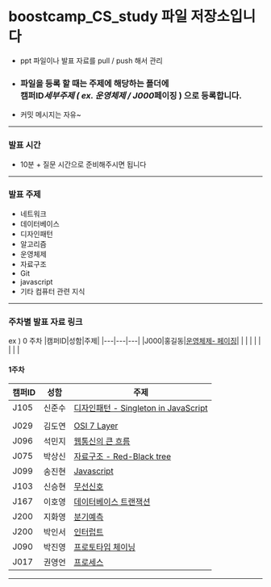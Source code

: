 # boostcamp_CS_study 파일 저장소입니다

- ppt 파일이나 발표 자료를 pull / push 해서 관리
- ### 파일을 등록 할 때는 주제에 해당하는 폴더에 <br> 캠퍼ID*세부주제 ( ex. 운영체제 / J000*페이징 ) 으로 등록합니다.
- 커밋 메시지는 자유~

---

### 발표 시간

- 10분 + 질문 시간으로 준비해주시면 됩니다

---

### 발표 주제

- 네트워크
- 데이터베이스
- 디자인패턴
- 알고리즘
- 운영체제
- 자료구조
- Git
- javascript
- 기타 컴퓨터 관련 지식

---

### 주차별 발표 자료 링크

ex ) 0 주차
|캠퍼ID|성함|주제|
|---|---|---|
|J000|홍길동|[운영체제- 페이징](https://github.com/SSH1997/boostcamp_CS_study_files/blob/master/5.%20%EC%9A%B4%EC%98%81%EC%B2%B4%EC%A0%9C/J000_%ED%8E%98%EC%9D%B4%EC%A7%95.txt)|
| | | |
| | | |

#### 1주차

| 캠퍼ID | 성함   | 주제                                                         |
| ------ | ------ | ------------------------------------------------------------ |
| J105   | 신준수 | [디자인패턴 - Singleton in JavaScript](https://github.com/SSH1997/boostcamp_CS_study_files/blob/master/3.%20%EB%94%94%EC%9E%90%EC%9D%B8%ED%8C%A8%ED%84%B4/J105_Singleton%20in%20JavaScript.pdf) |
|        |        |                                                              |
| J029   | 김도연 | [OSI 7 Layer](https://github.com/SSH1997/boostcamp_CS_study_files/blob/master/1.%20%EB%84%A4%ED%8A%B8%EC%9B%8C%ED%81%AC/J029_OSI7layer.pdf) |
| J096   | 석민지 | [웹통신의 큰 흐름](https://github.com/SSH1997/boostcamp_CS_study_files/blob/master/1.%20%EB%84%A4%ED%8A%B8%EC%9B%8C%ED%81%AC/J096_%EC%9B%B9%20%ED%86%B5%EC%8B%A0%EC%9D%98%20%ED%81%B0%20%ED%9D%90%EB%A6%84.pptx) |
| J075   | 박상신 | [자료구조 - Red-Black tree](https://github.com/SSH1997/boostcamp_CS_study_files/blob/master/6.%20자료구조/red-black-tree-J075박상신.pdf) |
| J099   | 송진현 | [Javascript](https://github.com/SSH1997/boostcamp_CS_study_files/blob/master/8.%20Javascript/J099_%EC%9D%B4%EB%B2%A4%ED%8A%B8%EB%A3%A8%ED%94%84.pdf) |
| J103   | 신승현 | [무선신호](https://github.com/SSH1997/boostcamp_CS_study_files/blob/master/1.%20%EB%84%A4%ED%8A%B8%EC%9B%8C%ED%81%AC/J103_RemoteSignal.pptx) |
| J167   | 이호영 | [데이터베이스 트랜잭션](https://github.com/SSH1997/boostcamp_CS_study_files/blob/master/2.%20%EB%8D%B0%EC%9D%B4%ED%84%B0%EB%B2%A0%EC%9D%B4%EC%8A%A4/J167_%ED%8A%B8%EB%9E%9C%EC%9E%AD%EC%85%98.pptx) |
| J200   | 지화영 | [분기예측](https://github.com/SSH1997/boostcamp_CS_study_files/blob/master/9.%20%EA%B8%B0%ED%83%80%20%EC%BB%B4%ED%93%A8%ED%84%B0%20%EA%B4%80%EB%A0%A8%20%EC%A7%80%EC%8B%9D/J200_%EB%B6%84%EA%B8%B0%EC%98%88%EC%B8%A1.pdf) |
| J200   | 박인서 | [인터럽트](https://github.com/SSH1997/boostcamp_CS_study_files/blob/master/5.%20%EC%9A%B4%EC%98%81%EC%B2%B4%EC%A0%9C/Interrupt.md) |
| J090   | 박진영 | [프로토타입 체이닝](https://github.com/SSH1997/boostcamp_CS_study_files/blob/master/8.%20Javascript/J090_Prototype_Chaining.pdf) |
| J017   | 권영언 | [프로세스](https://github.com/SSH1997/boostcamp_CS_study_files/blob/master/5.%20%EC%9A%B4%EC%98%81%EC%B2%B4%EC%A0%9C/J017_process.md) |

---
